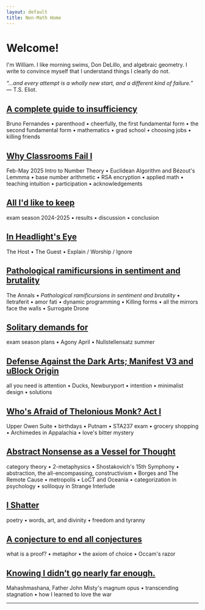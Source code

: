 ```yaml
---
layout: default
title: Non-Math Home
---
```


# Welcome!
<p class="introduction"> I'm William. I like morning swims, Don DeLillo, and algebraic geometry. I write to convince myself that I understand things I clearly do not.</p>

<p class="introduction"><i>&ldquo;...and every attempt is a wholly new start, and a different kind of failure.&rdquo;</i> — T.S. Eliot.</p>

<div class="post">
    <h2>
        <a href="/insufficiency">A complete guide to insufficiency</a>
    </h2>
    <div class="summary">
        <p>
            Bruno Fernandes • parenthood • cheerfully, the first fundamental form • the second fundamental form • mathematics • grad school • choosing jobs • killing friends
        </p>
    </div>
</div>
<div class="post">
    <h2>
        <a href="/classrooms1">Why Classrooms Fail I</a>
    </h2>
    <div class="summary">
        <p>
            Feb-May 2025 Intro to Number Theory • Euclidean Algorithm and Bézout's Lemmma • base number arithmetic • RSA encryption • applied math • teaching intuition • participation • acknowledgements
        </p>
    </div>
</div>
<div class="post">
    <h2>
        <a href="/keep">All I'd like to keep</a>
    </h2>
    <div class="summary">
        <p>
            exam season 2024-2025 • results • discussion • conclusion
        </p>
    </div>
</div>
<div class="post">
    <h2>
        <a href="/headlights">In Headlight's Eye</a>
    </h2>
    <div class="summary">
        <p>
            The Host • The Guest • Explain / Worship / Ignore
        </p>
    </div>
</div>
<div class="post">
    <h2>
        <a href="/ramificursions">Pathological ramificursions in sentiment and brutality</a>
    </h2>
    <div class="summary">
        <p>
            The Annals • <i>Pathological ramificursions in sentiment and brutality</i> • lletraferit • amor fati • dynamic programming • Killing forms • all the mirrors face the walls • Surrogate Drone
        </p>
    </div>
</div>
<div class="post">
    <h2>
        <a href="/solitary">Solitary demands for</a>
    </h2>
    <div class="summary">
        <p>
            exam season plans • Agony April • Nullstellensatz summer
        </p>
    </div>
</div>
<div class="post">
    <h2>
        <a href="/defense">Defense Against the Dark Arts; Manifest V3 and uBlock Origin</a>
    </h2>
    <div class="summary">
        <p>
            all you need is attention • Ducks, Newburyport • intention • minimalist design • solutions
        </p>
    </div>
</div>
<div class="post">
    <h2>
        <a href="/monk">Who's Afraid of Thelonious Monk? Act I</a>
    </h2>
    <div class="summary">
        <p>
            Upper Owen Suite • birthdays • Putnam • STA237 exam • grocery shopping • Archimedes in Appalachia • love's bitter mystery
        </p>
    </div>
</div>
<div class="post">
    <h2>
        <a href="/abstract-nonsense">Abstract Nonsense as a Vessel for Thought</a>
    </h2>
    <div class="summary">
        <p>
            category theory • 2-metaphysics • Shostakovich's 15th Symphony • abstraction, the all-encompassing, constructivism • Borges and The Remote Cause • metropolis • LoCT and Oceania • categorization in psychology • soliloquy in Strange Interlude
        </p>
    </div>
</div>
<div class="post">
    <h2>
        <a href="/shatter">I Shatter</a>
    </h2>
    <div class="summary">
        <p>
            poetry • words, art, and divinity • freedom and tyranny
        </p>
    </div>
</div>
<div class="post">
    <h2>
        <a href="/proof">A conjecture to end all conjectures</a>
    </h2>
    <div class="summary">
        <p>
            what is a proof? • metaphor • the axiom of choice • Occam's razor
        </p>
    </div>
</div>
<div class="post">
    <h2>
        <a href="/mahashmashana">Knowing I didn’t go nearly far enough.</a>
    </h2>
    <div class="summary">
        <p>
            Mahashmashana, Father John Misty's magnum opus • transcending stagnation • how I learned to love the war
        </p>
    </div>
</div>

---